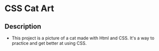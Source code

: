 # CSS Cat Art

## Description
- This project is a picture of a cat made with Html and CSS. It's a way to practice and get better at using CSS.
